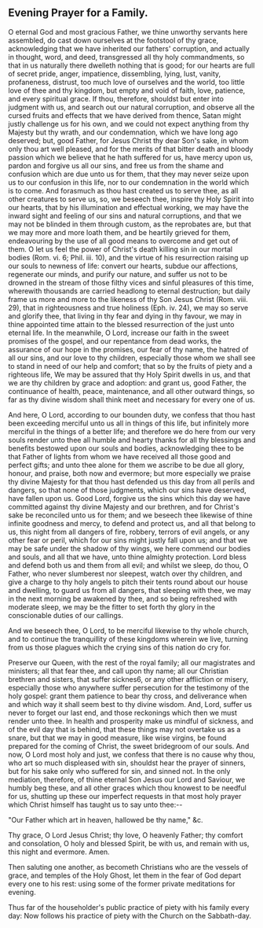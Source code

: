 ## Evening Prayer for a Family.

O eternal God and most gracious Father, we thine unworthy servants here
assembled, do cast down ourselves at the footstool of thy grace,
acknowledging that we have inherited our fathers' corruption, and
actually in thought, word, and deed, transgressed all thy holy
commandments, so that in us naturally there dwelleth nothing that is
good; for our hearts are full of secret pride, anger, impatience,
dissembling, lying, lust, vanity, profaneness, distrust, too much love
of ourselves and the world, too little love of thee and thy kingdom,
but empty and void of faith, love, patience, and every spiritual grace.
If thou, therefore, shouldst but enter into judgment with us, and
search out our natural corruption, and observe all the cursed fruits
and effects that we have derived from thence, Satan might justly
challenge us for his own, and we could not expect anything from thy
Majesty but thy wrath, and our condemnation, which we have long ago
deserved; but, good Father, for Jesus Christ thy dear Son's sake, in
whom only thou art well pleased, and for the merits of that bitter
death and bloody passion which we believe that he hath suffered for us,
have mercy upon us, pardon and forgive us all our sins, and free us
from the shame and confusion which are due unto us for them, that they
may never seize upon us to our confusion in this life, nor to our
condemnation in the world which is to come. And forasmuch as thou hast
created us to serve thee, as all other creatures to serve us, so, we
beseech thee, inspire thy Holy Spirit into our hearts, that by his
illumination and effectual working, we may have the inward sight and
feeling of our sins and natural corruptions, and that we may not be
blinded in them through custom, as the reprobates are, but that we may
more and more loath them, and be heartily grieved for them,
endeavouring by the use of all good means to overcome and get out of
them. O let us feel the power of Christ's death killing sin in our
mortal bodies (Rom. vi. 6; Phil. iii. 10), and the virtue of his
resurrection raising up our souls to newness of life: convert our
hearts, subdue our affections, regenerate our minds, and purify our
nature, and suffer us not to be drowned in the stream of those filthy
vices and sinful pleasures of this time, wherewith thousands are
carried headlong to eternal destruction; but daily frame us more and
more to the likeness of thy Son Jesus Christ (Rom. viii. 29), that in
righteousness and true holiness (Eph. iv. 24), we may so serve and
glorify thee, that living in thy fear and dying in thy favour, we may
in thine appointed time attain to the blessed resurrection of the just
unto eternal life. In the meanwhile, O Lord, increase our faith in the
sweet promises of the gospel, and our repentance from dead works, the
assurance of our hope in the promises, our fear of thy name, the hatred
of all our sins, and our love to thy children, especially those whom we
shall see to stand in need of our help and comfort; that so by the
fruits of piety and a righteous life, We may be assured that thy Holy
Spirit dwells in us, and that we are thy children by grace and
adoption: and grant us, good Father, the continuance of health, peace,
maintenance, and all other outward things, so far as thy divine wisdom
shall think meet and necessary for every one of us.

And here, O Lord, according to our bounden duty, we confess that thou
hast been exceeding merciful unto us all in things of this life, but
infinitely more merciful in the things of a better life; and therefore
we do here from our very souls render unto thee all humble and hearty
thanks for all thy blessings and benefits bestowed upon our souls and
bodies, acknowledging thee to be that Father of lights from whom we
have received all those good and perfect gifts; and unto thee alone for
them we ascribe to be due all glory, honour, and praise, both now and
evermore; but more especially we praise thy divine Majesty for that
thou hast defended us this day from all perils and dangers, so that
none of those judgments, which our sins have deserved, have fallen upon
us. Good Lord, forgive us the sins which this day we have committed
against thy divine Majesty and our brethren, and for Christ's sake be
reconciled unto us for them; and we beseech thee likewise of thine
infinite goodness and mercy, to defend and protect us, and all that
belong to us, this night from all dangers of fire, robbery, terrors of
evil angels, or any other fear or peril, which for our sins might
justly fall upon us; and that we may be safe under the shadow of thy
wings, we here commend our bodies and souls, and all that we have, unto
thine almighty protection. Lord bless and defend both us and them from
all evil; and whilst we sleep, do thou, O Father, who never slumberest
nor sleepest, watch over thy children, and give a charge to thy holy
angels to pitch their tents round about our house and dwelling, to
guard us from all dangers, that sleeping with thee, we may in the next
morning be awakened by thee, and so being refreshed with moderate
sleep, we may be the fitter to set forth thy glory in the conscionable
duties of our callings.

And we beseech thee, O Lord, to be merciful likewise to thy whole
church, and to continue the tranquillity of these kingdoms wherein we
live, turning from us those plagues which the crying sins of this
nation do cry for.

Preserve our Queen, with the rest of the royal family; all our
magistrates and ministers; all that fear thee, and call upon thy name;
all our Christian brethren and sisters, that suffer sicknes6, or any
other affliction or misery, especially those who anywhere suffer
persecution for the testimony of the holy gospel: grant them patience
to bear thy cross, and deliverance when and which way it shall seem
best to thy divine wisdom. And, Lord, suffer us never to forget our
last end, and those reckonings which then we must render unto thee. In
health and prosperity make us mindful of sickness, and of the evil day
that is behind, that these things may not overtake us as a snare, but
that we may in good measure, like wise virgins, be found prepared for
the coming of Christ, the sweet bridegroom of our souls. And now, O
Lord most holy and just, we confess that there is no cause why thou,
who art so much displeased with sin, shouldst hear the prayer of
sinners, but for his sake only who suffered for sin, and sinned not. In
the only mediation, therefore, of thine eternal Son Jesus our Lord and
Saviour, we humbly beg these, and all other graces which thou knowest
to be needful for us, shutting up these our imperfect requests in that
most holy prayer which Christ himself has taught us to say unto thee:--

"Our Father which art in heaven, hallowed be thy name," &c.

Thy grace, O Lord Jesus Christ; thy love, O heavenly Father; thy
comfort and consolation, O holy and blessed Spirit, be with us, and
remain with us, this night and evermore. Amen.

Then saluting one another, as becometh Christians who are the vessels
of grace, and temples of the Holy Ghost, let them in the fear of God
depart every one to his rest: using some of the former private
meditations for evening.

Thus far of the householder's public practice of piety with his family
every day: Now follows his practice of piety with the Church on the
Sabbath-day.
